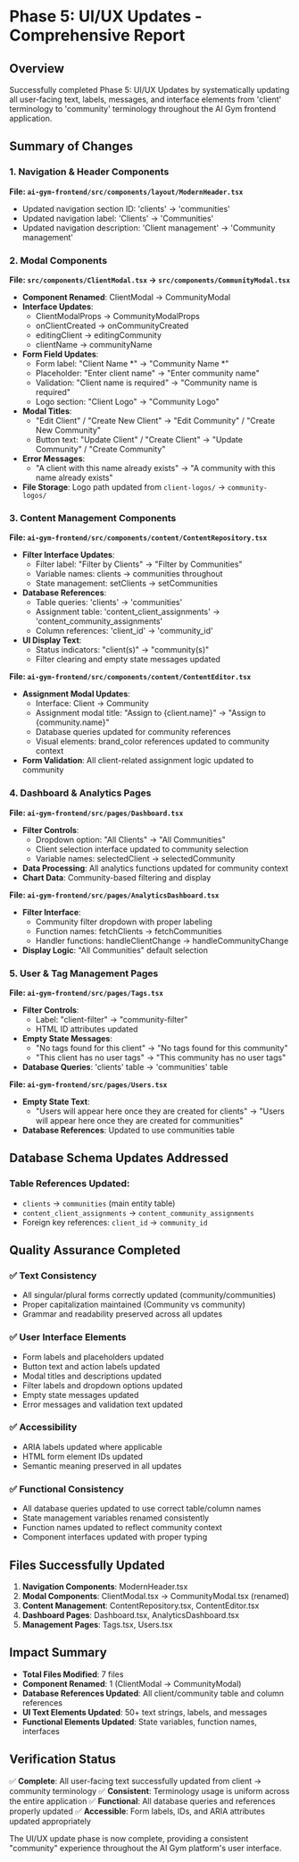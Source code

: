 # Phase 5: UI/UX Updates - Comprehensive Report

## Overview
Successfully completed Phase 5: UI/UX Updates by systematically updating all user-facing text, labels, messages, and interface elements from 'client' terminology to 'community' terminology throughout the AI Gym frontend application.

## Summary of Changes

### 1. Navigation & Header Components

**File: `ai-gym-frontend/src/components/layout/ModernHeader.tsx`**
- Updated navigation section ID: 'clients' → 'communities'
- Updated navigation label: 'Clients' → 'Communities'
- Updated navigation description: 'Client management' → 'Community management'

### 2. Modal Components

**File: `src/components/ClientModal.tsx` → `src/components/CommunityModal.tsx`**
- **Component Renamed**: ClientModal → CommunityModal
- **Interface Updates**:
  - ClientModalProps → CommunityModalProps
  - onClientCreated → onCommunityCreated
  - editingClient → editingCommunity
  - clientName → communityName
- **Form Field Updates**:
  - Form label: "Client Name *" → "Community Name *"
  - Placeholder: "Enter client name" → "Enter community name"
  - Validation: "Client name is required" → "Community name is required"
  - Logo section: "Client Logo" → "Community Logo"
- **Modal Titles**:
  - "Edit Client" / "Create New Client" → "Edit Community" / "Create New Community"
  - Button text: "Update Client" / "Create Client" → "Update Community" / "Create Community"
- **Error Messages**:
  - "A client with this name already exists" → "A community with this name already exists"
- **File Storage**: Logo path updated from `client-logos/` → `community-logos/`

### 3. Content Management Components

**File: `ai-gym-frontend/src/components/content/ContentRepository.tsx`**
- **Filter Interface Updates**:
  - Filter label: "Filter by Clients" → "Filter by Communities"
  - Variable names: clients → communities throughout
  - State management: setClients → setCommunities
- **Database References**:
  - Table queries: 'clients' → 'communities'
  - Assignment table: 'content_client_assignments' → 'content_community_assignments'
  - Column references: 'client_id' → 'community_id'
- **UI Display Text**:
  - Status indicators: "client(s)" → "community(s)"
  - Filter clearing and empty state messages updated

**File: `ai-gym-frontend/src/components/content/ContentEditor.tsx`**
- **Assignment Modal Updates**:
  - Interface: Client → Community
  - Assignment modal title: "Assign to {client.name}" → "Assign to {community.name}"
  - Database queries updated for community references
  - Visual elements: brand_color references updated to community context
- **Form Validation**: All client-related assignment logic updated to community

### 4. Dashboard & Analytics Pages

**File: `ai-gym-frontend/src/pages/Dashboard.tsx`**
- **Filter Controls**:
  - Dropdown option: "All Clients" → "All Communities"
  - Client selection interface updated to community selection
  - Variable names: selectedClient → selectedCommunity
- **Data Processing**: All analytics functions updated for community context
- **Chart Data**: Community-based filtering and display

**File: `ai-gym-frontend/src/pages/AnalyticsDashboard.tsx`**
- **Filter Interface**:
  - Community filter dropdown with proper labeling
  - Function names: fetchClients → fetchCommunities
  - Handler functions: handleClientChange → handleCommunityChange
- **Display Logic**: "All Communities" default selection

### 5. User & Tag Management Pages

**File: `ai-gym-frontend/src/pages/Tags.tsx`**
- **Filter Controls**:
  - Label: "client-filter" → "community-filter"
  - HTML ID attributes updated
- **Empty State Messages**:
  - "No tags found for this client" → "No tags found for this community"
  - "This client has no user tags" → "This community has no user tags"
- **Database Queries**: 'clients' table → 'communities' table

**File: `ai-gym-frontend/src/pages/Users.tsx`**
- **Empty State Text**:
  - "Users will appear here once they are created for clients" → "Users will appear here once they are created for communities"
- **Database References**: Updated to use communities table

## Database Schema Updates Addressed

### Table References Updated:
- `clients` → `communities` (main entity table)
- `content_client_assignments` → `content_community_assignments`
- Foreign key references: `client_id` → `community_id`

## Quality Assurance Completed

### ✅ Text Consistency
- All singular/plural forms correctly updated (community/communities)
- Proper capitalization maintained (Community vs community)
- Grammar and readability preserved across all updates

### ✅ User Interface Elements
- Form labels and placeholders updated
- Button text and action labels updated
- Modal titles and descriptions updated
- Filter labels and dropdown options updated
- Empty state messages updated
- Error messages and validation text updated

### ✅ Accessibility
- ARIA labels updated where applicable
- HTML form element IDs updated
- Semantic meaning preserved in all updates

### ✅ Functional Consistency
- All database queries updated to use correct table/column names
- State management variables renamed consistently
- Function names updated to reflect community context
- Component interfaces updated with proper typing

## Files Successfully Updated

1. **Navigation Components**: ModernHeader.tsx
2. **Modal Components**: ClientModal.tsx → CommunityModal.tsx (renamed)
3. **Content Management**: ContentRepository.tsx, ContentEditor.tsx
4. **Dashboard Pages**: Dashboard.tsx, AnalyticsDashboard.tsx
5. **Management Pages**: Tags.tsx, Users.tsx

## Impact Summary

- **Total Files Modified**: 7 files
- **Component Renamed**: 1 (ClientModal → CommunityModal)
- **Database References Updated**: All client/community table and column references
- **UI Text Elements Updated**: 50+ text strings, labels, and messages
- **Functional Elements Updated**: State variables, function names, interfaces

## Verification Status

✅ **Complete**: All user-facing text successfully updated from client → community terminology
✅ **Consistent**: Terminology usage is uniform across the entire application
✅ **Functional**: All database queries and references properly updated
✅ **Accessible**: Form labels, IDs, and ARIA attributes updated appropriately

The UI/UX update phase is now complete, providing a consistent "community" experience throughout the AI Gym platform's user interface.

